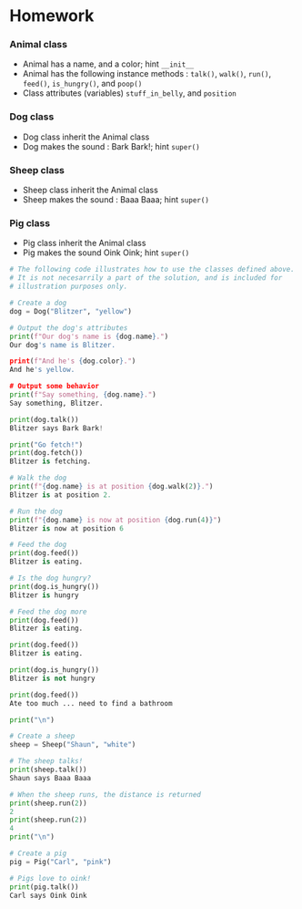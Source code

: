 # Homework

### Animal class
- Animal has a name, and a color; hint `__init__`
- Animal has the following instance methods : `talk()`, `walk()`, `run()`, `feed()`, `is_hungry()`, and `poop()`
- Class attributes (variables) `stuff_in_belly`, and `position`

### Dog class
- Dog class inherit the Animal class 
- Dog makes the sound : Bark Bark!; hint `super()`

### Sheep class
- Sheep class inherit the Animal class 
- Sheep makes the sound : Baaa Baaa; hint `super()`

### Pig class
- Pig class inherit the Animal class 
- Pig makes the sound Oink Oink; hint `super()`

```python
# The following code illustrates how to use the classes defined above.
# It is not necesarrily a part of the solution, and is included for
# illustration purposes only.

# Create a dog
dog = Dog("Blitzer", "yellow")

# Output the dog's attributes
print(f"Our dog's name is {dog.name}.")
Our dog's name is Blitzer.

print(f"And he's {dog.color}.")
And he's yellow.

# Output some behavior
print(f"Say something, {dog.name}.")
Say something, Blitzer.

print(dog.talk())
Blitzer says Bark Bark!

print("Go fetch!")
print(dog.fetch())
Blitzer is fetching.

# Walk the dog
print(f"{dog.name} is at position {dog.walk(2)}.")
Blitzer is at position 2.

# Run the dog
print(f"{dog.name} is now at position {dog.run(4)}")
Blitzer is now at position 6

# Feed the dog
print(dog.feed())
Blitzer is eating.

# Is the dog hungry?
print(dog.is_hungry())
Blitzer is hungry

# Feed the dog more
print(dog.feed())
Blitzer is eating.

print(dog.feed())
Blitzer is eating.

print(dog.is_hungry())
Blitzer is not hungry

print(dog.feed())
Ate too much ... need to find a bathroom

print("\n")

# Create a sheep
sheep = Sheep("Shaun", "white")

# The sheep talks!
print(sheep.talk())
Shaun says Baaa Baaa

# When the sheep runs, the distance is returned
print(sheep.run(2))
2
print(sheep.run(2))
4
print("\n")

# Create a pig
pig = Pig("Carl", "pink")

# Pigs love to oink!
print(pig.talk())
Carl says Oink Oink
```
